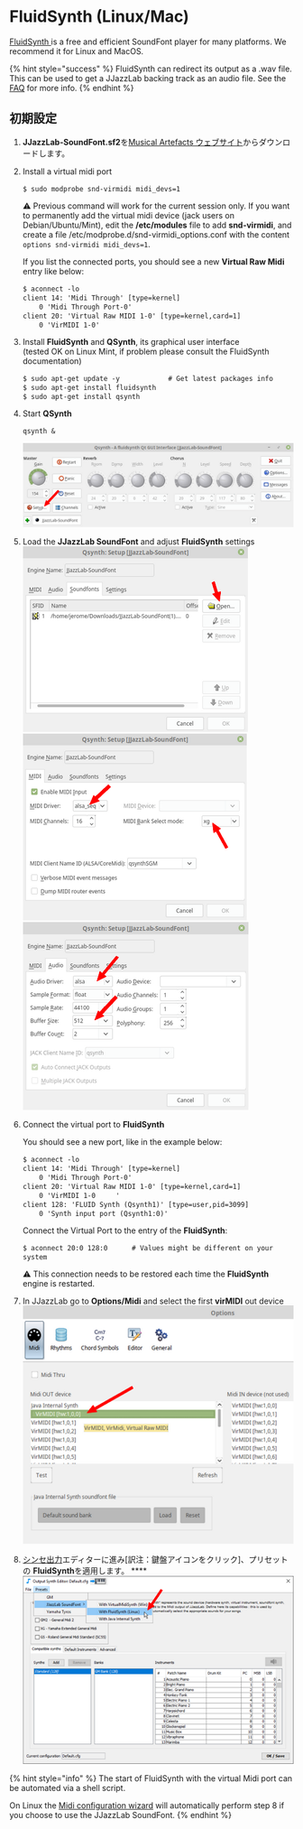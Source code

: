 # FluidSynth \(Linux/Mac\)

[FluidSynth ](https://www.fluidsynth.org/)is a free and efficient SoundFont player for many platforms. We recommend it for Linux and MacOS.

{% hint style="success" %}
FluidSynth can redirect its output as a .wav file. This can be used to get a JJazzLab backing track as an audio file. See the [FAQ](../../faq.md#generate-mp3) for more info.
{% endhint %}

## 初期設定

1. **JJazzLab-SoundFont.sf2**を[Musical Artefacts ウェブサイト](https://musical-artifacts.com/artifacts/1036)からダウンロードします。 
2. Install a virtual midi port

   ```text
   $ sudo modprobe snd-virmidi midi_devs=1
   ```

   ⚠ Previous command will work for the current session only. If you want to permanently add the virtual midi device \(jack users on Debian/Ubuntu/Mint\), edit the **/etc/modules** file to add **snd-virmidi**, and create a file /etc/modprobe.d/snd-virmidi\_options.conf with the content `options snd-virmidi midi_devs=1`.  


   If you list the connected ports, you should see a new **Virtual Raw Midi** entry like below:

   ```text
   $ aconnect -lo  
   client 14: 'Midi Through' [type=kernel]  
       0 'Midi Through Port-0'  
   client 20: 'Virtual Raw MIDI 1-0' [type=kernel,card=1]  
       0 'VirMIDI 1-0'
   ```

3. Install **FluidSynth** and **QSynth**, its graphical user interface  
   \(tested OK on Linux Mint, if problem please consult the FluidSynth documentation\)

   ```text
   $ sudo apt-get update -y            # Get latest packages info
   $ sudo apt-get install fluidsynth
   $ sudo apt-get install qsynth
   ```

4. Start **QSynth**

   ```text
   qsynth &
   ```

   ![](../../.gitbook/assets/fluidsynth-qsynth.png)   

5. Load the **JJazzLab SoundFont** and adjust **FluidSynth** settings  ![](../../.gitbook/assets/qsynth-loadsoundfont.png)  ![](../../.gitbook/assets/qsynth-midisettings.png)   ![](../../.gitbook/assets/qsynth-audiosettings.png) 
6. Connect the virtual port to **FluidSynth**  
  
   You should see a new port, like in the example below:

   ```text
   $ aconnect -lo
   client 14: 'Midi Through' [type=kernel]
       0 'Midi Through Port-0'
   client 20: 'Virtual Raw MIDI 1-0' [type=kernel,card=1]
       0 'VirMIDI 1-0     '
   client 128: 'FLUID Synth (Qsynth1)' [type=user,pid=3099]
       0 'Synth input port (Qsynth1:0)'
   ```

   Connect the Virtual Port to the entry of the **FluidSynth**:

   ```text
   $ aconnect 20:0 128:0      # Values might be different on your system
   ```

   ⚠ This connection needs to be restored each time the **FluidSynth** engine is restarted.  

7. In JJazzLab go to **Options/Midi** and select the first **virMIDI** out device  ![](../../.gitbook/assets/fluidsynth-setmididevice.png) 
8. [シンセ出力](../output-synth.md)エディターに進み\[訳注：鍵盤アイコンをクリック\]、プリセットの **FluidSynth**を適用します。  ****![](../../.gitbook/assets/outputsynth-presetfluidsynth.png)

{% hint style="info" %}
The start of FluidSynth with the virtual Midi port can be automated via a shell script.

On Linux the [Midi configuration wizard](../midi-configuration.md#midi-configuration-wizard) will automatically perform step 8 if you choose to use the JJazzLab SoundFont.
{% endhint %}

